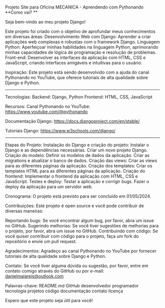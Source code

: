 Projeto Site para Oficina MECANICA - Aprendendo com Pythonando
**Como vai? **

Seja bem-vindo ao meu projeto Django!


Este projeto foi criado com o objetivo de aprofundar meus conhecimentos em diversas áreas:
Desenvolvimento Web com Django: Aprender a criar aplicações web complexas e robustas com o framework Django.
Linguagem Python: Aperfeiçoar minhas habilidades na linguagem Python, aprimorando minhas capacidades de lógica de programação e resolução de problemas.
Front-end: Desenvolver as interfaces da aplicação com HTML, CSS e JavaScript, criando interfaces amigáveis e intuitivas para o usuário.

Inspiração:
Este projeto está sendo desenvolvido com a ajuda do canal Pythonando no YouTube, que oferece tutoriais de alta qualidade sobre Django e Python.
____________________________________________________________________________________________________________________________________________
Tecnologias:
Backend: Django, Python
Frontend: HTML, CSS, JavaScript

Recursos:
Canal Pythonando no YouTube: https://www.youtube.com/@pythonando

Documentação Django: https://docs.djangoproject.com/en/stable/

Tutoriais Django: https://www.w3schools.com/django/
____________________________________________________________________________________________________________________________________________
Etapas do Projeto:
Instalação do Django e criação do projeto:
Instalar o Django e as dependências necessárias.
Criar um novo projeto Django.
Criação do modelo:
Definir os modelos de dados da aplicação.
Criar as migrations e atualizar o banco de dados.
Criação das views:
Criar as views para as diferentes páginas da aplicação.
Criação dos templates:
Criar os templates HTML para as diferentes páginas da aplicação.
Criação do frontend:
Implementar o frontend da aplicação com HTML, CSS e JavaScript.
Testes e deploy:
Testar a aplicação e corrigir bugs.
Fazer o deploy da aplicação para um servidor web.

Cronograma:
O projeto está previsto para ser concluído em 01/05/2024.

Contribuições:
Este projeto é open source e você pode contribuir de diversas maneiras:

Reportando bugs: Se você encontrar algum bug, por favor, abra um issue no GitHub.
Sugerindo melhorias: Se você tiver sugestões de melhorias para o projeto, por favor, abra um issue no GitHub.
Contribuindo com código: Se você quiser contribuir com código para o projeto, faça um fork do repositório e envie um pull request.

Agradecimentos:
Agradeço ao canal Pythonando no YouTube por fornecer tutoriais de alta qualidade sobre Django e Python.

Contato:
Se você tiver alguma dúvida ou sugestão, por favor, entre em contato comigo através do GitHub ou por e-mail: danielmaiareis@outlook.com

Palavras-chave:
README.md
GitHub
desenvolvedor
programador
tecnologia
projetos
código
documentação
contato
licença

Espero que este projeto seja útil para você!
